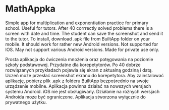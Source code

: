 # MathAppka
Simple app for multiplication and exponentiation practice for primary school. Useful for tutors. After 40 corrrectly solved problems there is a screen with date and time. The student can save the screenshot and send it to the tutor. To install, download .apk file from BuiltApp folder on your mobile. It should work for rather new Android versions. Not supported for IOS. May not support various Android versions. Made for private use only.

Prosta aplikacja do ćwiczenia mnożenia oraz potęgowania na poziomie szkoły podstawowej. Przydatne dla korepetytorów. Po 40 dobrze rozwiązanych przykładach pojawia się ekran z aktualną godziną i datą. Uczeń może przesłać screenshot ekranu do korepetytora. Aby zainstalować aplikację, pobierz plik .apk z folderu BuiltApp bezpośrednio na swoje urządzenie mobilne. Aplikacja powinna działać na nowszych wersjach systemu Android. iOS nie jest obsługiwany. Działanie na różnych wersjach Androida może być ograniczone. Aplikacja stworzona wyłącznie do prywatnego użytku.
